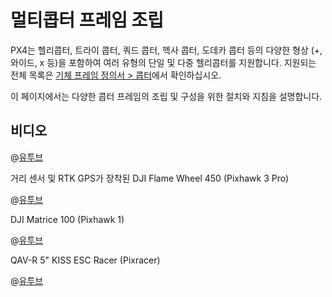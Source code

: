 # 멀티콥터 프레임 조립

PX4는 헬리콥터, 트라이 콥터, 쿼드 콥터, 헥사 콥터, 도데카 콥터 등의 다양한 형상 (+, 와이드, x 등)을 포함하여 여러 유형의 단일 및 다중 헬리콥터를 지원합니다. 지원되는 전체 목록은 [기체 프레임 정의서 > 콥터](../airframes/airframe_reference.md#copter)에서 확인하십시오.

이 페이지에서는 다양한 콥터 프레임의 조립 및 구성을 위한 절치와 지침을 설명합니다.

## 비디오

@[유투브](https://www.youtube.com/watch?v=LnUmYgAINBc&vq=hd720)

거리 센서 및 RTK GPS가 장착된 DJI Flame Wheel 450 (Pixhawk 3 Pro)

@[유투브](https://www.youtube.com/watch?v=JovSwzoTepU)

DJI Matrice 100 (Pixhawk 1)

@[유투브](https://www.youtube.com/watch?v=3OGs0ONemGc)

QAV-R 5" KISS ESC Racer (Pixracer)

@[유투브](https://youtu.be/wMYgqvsNEwQ)
